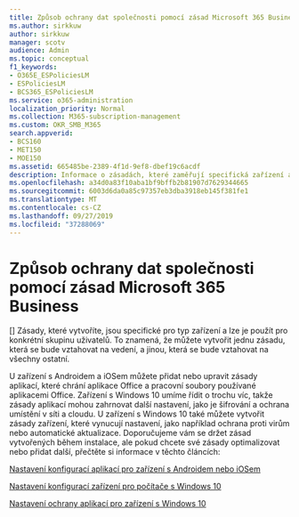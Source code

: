 ```yaml
---
title: Způsob ochrany dat společnosti pomocí zásad Microsoft 365 Business
ms.author: sirkkuw
author: sirkkuw
manager: scotv
audience: Admin
ms.topic: conceptual
f1_keywords:
- O365E_ESPoliciesLM
- ESPoliciesLM
- BCS365_ESPoliciesLM
ms.service: o365-administration
localization_priority: Normal
ms.collection: M365-subscription-management
ms.custom: OKR_SMB_M365
search.appverid:
- BCS160
- MET150
- MOE150
ms.assetid: 665485be-2389-4f1d-9ef8-dbef19c6acdf
description: Informace o zásadách, které zaměřují specifická zařízení a skupiny zabezpečení na ochranu dat společnosti na osobních zařízeních uživatele
ms.openlocfilehash: a34d0a83f10aba1bf9bffb2b81907d7629344665
ms.sourcegitcommit: 6003d6da0a85c97357eb3dba3918eb145f381fe1
ms.translationtype: MT
ms.contentlocale: cs-CZ
ms.lasthandoff: 09/27/2019
ms.locfileid: "37288069"
---
```

# <a name="how-policies-in-microsoft-365-business-protect-company-data"></a>Způsob ochrany dat společnosti pomocí zásad Microsoft 365 Business

[] Zásady, které vytvoříte, jsou specifické pro typ zařízení a lze je použít pro konkrétní skupinu uživatelů. To znamená, že můžete vytvořit jednu zásadu, která se bude vztahovat na vedení, a jinou, která se bude vztahovat na všechny ostatní.
  
U zařízení s Androidem a iOSem můžete přidat nebo upravit zásady aplikací, které chrání aplikace Office a pracovní soubory používané aplikacemi Office. Zařízení s Windows 10 umíme řídit o trochu víc, takže zásady aplikací mohou zahrnovat další nastavení, jako je šifrování a ochrana umístění v síti a cloudu. U zařízení s Windows 10 také můžete vytvořit zásady zařízení, které vynucují nastavení, jako například ochrana proti virům nebo automatické aktualizace. Doporučujeme vám se držet zásad vytvořených během instalace, ale pokud chcete své zásady optimalizovat nebo přidat další, přečtěte si informace v těchto článcích:
  
[Nastavení konfigurací aplikací pro zařízení s Androidem nebo iOSem](app-protection-settings-for-android-and-ios.md)
  
[Nastavení konfigurací zařízení pro počítače s Windows 10](protection-settings-for-windows-10-pcs.md)
  
[Nastavení ochrany aplikací pro zařízení s Windows 10](protection-settings-for-windows-10-devices.md)
  

